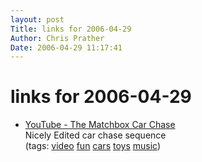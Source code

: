 ```yaml
---
layout: post
Title: links for 2006-04-29  
Author: Chris Prather
Date: 2006-04-29 11:17:41
---
```


# links for 2006-04-29
<ul class="delicious">
	<li>
		<div class="delicious-link"><a href="http://www.youtube.com/watch?v=CYGd0yWaK0I">YouTube - The Matchbox Car Chase</a></div>
		<div class="delicious-extended">Nicely Edited car chase sequence</div>
		<div class="delicious-tags">(tags: <a href="http://del.icio.us/perigrin/video">video</a> <a href="http://del.icio.us/perigrin/fun">fun</a> <a href="http://del.icio.us/perigrin/cars">cars</a> <a href="http://del.icio.us/perigrin/toys">toys</a> <a href="http://del.icio.us/perigrin/music">music</a>)</div>
	</li>
</ul>

